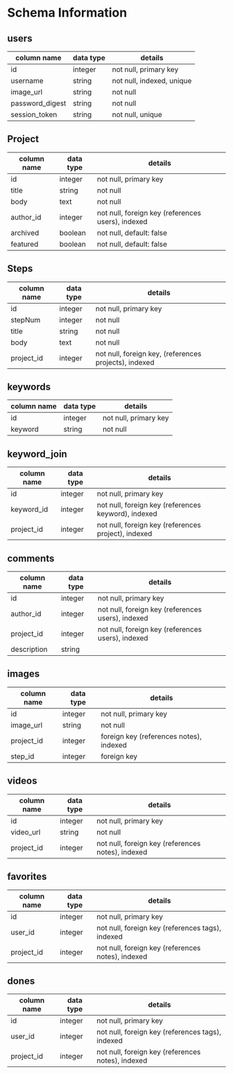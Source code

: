 # Schema Information

## users
column name     | data type | details
----------------|-----------|-----------------------
id              | integer   | not null, primary key
username        | string    | not null, indexed, unique
image_url       | string    | not null
password_digest | string    | not null
session_token   | string    | not null, unique

## Project
column name | data type | details
------------|-----------|-----------------------
id          | integer   | not null, primary key
title       | string    | not null
body        | text      | not null
author_id   | integer   | not null, foreign key (references users), indexed
archived    | boolean   | not null, default: false
featured    | boolean   | not null, default: false

## Steps
column name | data type | details
------------|-----------|-----------------------
id          | integer   | not null, primary key
stepNum     | integer   | not null
title       | string    | not null
body        | text      | not null
project_id  | integer   | not null, foreign key, (references projects), indexed


## keywords
column name | data type | details
------------|-----------|-----------------------
id          | integer   | not null, primary key
keyword     | string    | not null

## keyword_join
column name | data type | details
------------|-----------|-----------------------
id          | integer   | not null, primary key
keyword_id  | integer   | not null, foreign key (references keyword), indexed
project_id  | integer   | not null, foreign key (references project), indexed

## comments
column name | data type | details
------------|-----------|-----------------------
id          | integer   | not null, primary key
author_id   | integer   | not null, foreign key (references users), indexed
project_id  | integer   | not null, foreign key (references users), indexed
description | string    |

## images
column name | data type | details
------------|-----------|-----------------------
id          | integer   | not null, primary key
image_url   | string    | not null
project_id  | integer   | foreign key (references notes), indexed
step_id     | integer   | foreign key

## videos
column name | data type | details
------------|-----------|-----------------------
id          | integer   | not null, primary key
video_url   | string    | not null
project_id  | integer   | not null, foreign key (references notes), indexed

## favorites
column name | data type | details
------------|-----------|-----------------------
id          | integer   | not null, primary key
user_id     | integer   | not null, foreign key (references tags), indexed
project_id  | integer   | not null, foreign key (references notes), indexed

## dones
column name | data type | details
------------|-----------|-----------------------
id          | integer   | not null, primary key
user_id     | integer   | not null, foreign key (references tags), indexed
project_id  | integer   | not null, foreign key (references notes), indexed
